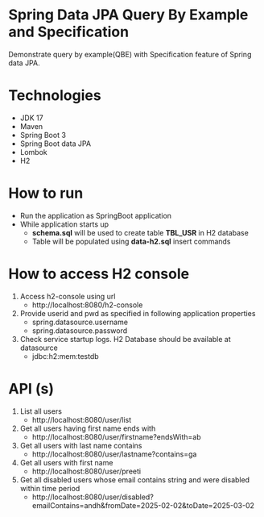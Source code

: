 # Spring Data JPA Query By Example and Specification
Demonstrate query by example(QBE) with Specification feature of Spring data JPA. 

# Technologies
- JDK 17
- Maven
- Spring Boot 3
- Spring Boot data JPA
- Lombok
- H2


# How to run
- Run the application as SpringBoot application
- While application starts up
  - **schema.sql** will be used to create table **TBL_USR** in H2 database
  - Table will be populated using **data-h2.sql** insert commands 

# How to access H2 console
1. Access h2-console using url
   - http://localhost:8080/h2-console
2. Provide userid and pwd as specified in following application properties
   - spring.datasource.username
   - spring.datasource.password
3. Check service startup logs. H2 Database should be available at datasource
   - jdbc:h2:mem:testdb

# API (s)
1. List all users
    - http://localhost:8080/user/list
2. Get all users having first name ends with 
    - http://localhost:8080/user/firstname?endsWith=ab
3. Get all users with last name contains
    - http://localhost:8080/user/lastname?contains=ga
4. Get all users with first name
    - http://localhost:8080/user/preeti
5. Get all disabled users whose email contains string and were disabled within time period
   - http://localhost:8080/user/disabled?emailContains=andh&fromDate=2025-02-02&toDate=2025-03-02